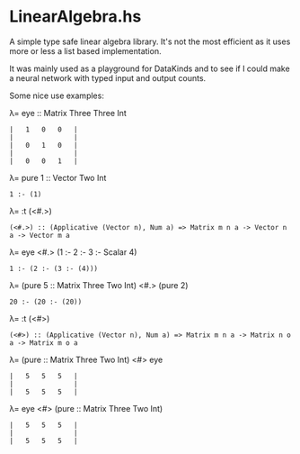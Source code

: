 LinearAlgebra.hs
=======================

A simple type safe linear algebra library. It's not the most efficient as it uses more or less a list based implementation.

It was mainly used as a playground for DataKinds and to see if I could make a neural network with typed input and output counts.

Some nice use examples:

λ= eye :: Matrix Three Three Int
```
|	1	0	0	|
|				|
|	0	1	0	|
|				|
|	0	0	1	|
```


λ= pure 1 :: Vector Two Int
```
1 :- (1)
```


λ= :t (<#.>)
```
(<#.>) :: (Applicative (Vector n), Num a) => Matrix m n a -> Vector n a -> Vector m a
```


λ= eye <#.> (1 :- 2 :- 3 :- Scalar 4)
```
1 :- (2 :- (3 :- (4)))
````


λ= (pure 5 :: Matrix Three Two Int) <#.> (pure 2)
```
20 :- (20 :- (20))
```


λ= :t (<#>)
```
(<#>) :: (Applicative (Vector n), Num a) => Matrix m n a -> Matrix n o a -> Matrix m o a
```


λ= (pure :: Matrix Three Two Int) <#> eye
```
|	5	5	5	|
|				|
|	5	5	5	|
```


λ= eye <#> (pure :: Matrix Three Two Int)
```
|	5	5	5	|
|				|
|	5	5	5	|
```
